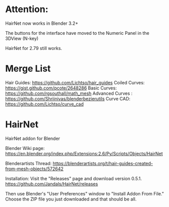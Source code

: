 # Attention:
HairNet now works in Blender 3.2+

The buttons for the interface have moved to the Numeric Panel in the 3DView (N-key)

HairNet for 2.79 still works.

# Merge List
Hair Guides: https://github.com/Lichtso/hair_guides
Coiled Curves: https://gist.github.com/pcote/2648286
Basic Curves: https://github.com/rgsouthall/math_mesh
Advanced Curves : https://github.com/Shriinivas/blenderbezierutils
Curve CAD: https://github.com/Lichtso/curve_cad

# HairNet
HairNet addon for Blender

Blender Wiki page:
https://en.blender.org/index.php/Extensions:2.6/Py/Scripts/Objects/HairNet

Blenderartists Thread:
https://blenderartists.org/t/hair-guides-created-from-mesh-objects/572642

Installation:
Visit the "Releases" page and download version 0.5.1.
https://github.com/Jandals/HairNet/releases

Then use Blender's "User Preferences" window to "Install Addon From File." Choose the ZIP file you just downloaded and that should be all.
